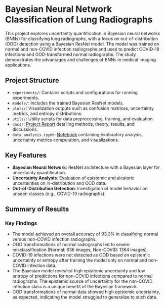 # Bayesian Neural Network Classification of Lung Radiographs

This project explores uncertainty quantification in Bayesian neural networks (BNNs) for classifying lung radiographs, with a focus on out-of-distribution (OOD) detection using a Bayesian ResNet model. The model was trained on normal and non-COVID infection radiographs and used to predict COVID-19 infections and OOD-transformed normal radiographs. The study demonstrates the advantages and challenges of BNNs in medical imaging applications.

## Project Structure

- `experiments/`: Contains scripts and configurations for running experiments.
- `models/`: Includes the trained Bayesian ResNet models.
- `plots/`: Visualization outputs such as confusion matrices, uncertainty metrics, and entropy distributions.
- `utils/`: Utility scripts for data preprocessing, training, and evaluation.
- `docs/`: [Project Report](ISYE6420_project_report.pdf) detailing methods, theory, results, and discussions.
- `data_analysis.ipynb`: [Notebook](data_analysis.ipynb) containing exploratory analysis, uncertainty metrics computation, and visualizations.

## Key Features

- **Bayesian Neural Network**: ResNet architecture with a Bayesian layer for uncertainty quantification.
- **Uncertainty Analysis**: Evaluation of epistemic and aleatoric uncertainties on in-distribution and OOD data.
- **Out-of-Distribution Detection**: Investigation of model behavior on unseen classes (e.g., COVID-19 radiographs).

## Summary of Results

### Key Findings
- The model achieved an overall accuracy of 93.3% in classifying normal versus non-COVID infection radiographs.
- OOD transformations of normal radiographs led to severe misclassification (Normal: 636 images, Non-COVID: 1364 images).
- COVID-19 infections were not detected as OOD based on epistemic uncertainty or entropy after training the model only on normal and non-COVID infection data.
- The Bayesian model revealed high epistemic uncertainty and low entropy of predictions for non-COVID infections compared to normal radiographs. The epistemic source of uncertainty for the non-COVID infection class is a unique benefit of the Bayesian framework.
- OOD transformations of normal data showed high epistemic uncertainty, as expected, indicating the model struggled to generalize to such data.
